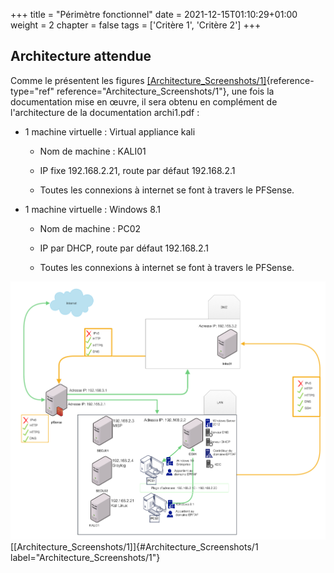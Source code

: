 +++
title = "Périmètre fonctionnel"
date = 2021-12-15T01:10:29+01:00
weight = 2
chapter = false
tags = ['Critère 1', 'Critère 2']
+++


## Architecture attendue

Comme le présentent les figures
[\[Architecture_Screenshots/1\]](Archi2/#Architecture_Screenshots/1){reference-type="ref"
reference="Architecture_Screenshots/1"}, une fois la documentation mise
en œuvre, il sera obtenu en complément de l'architecture de la
documentation archi1.pdf :

-   1 machine virtuelle : Virtual appliance kali

    -   Nom de machine : KALI01

    -   IP fixe 192.168.2.21, route par défaut 192.168.2.1

    -   Toutes les connexions à internet se font à travers le PFSense.

-   1 machine virtuelle : Windows 8.1

    -   Nom de machine : PC02

    -   IP par DHCP, route par défaut 192.168.2.1

    -   Toutes les connexions à internet se font à travers le PFSense.


![image](Archi2/Architecture_Screenshots/Archi2_dm6.jpeg)
[\[Architecture_Screenshots/1\]]{#Architecture_Screenshots/1
label="Architecture_Screenshots/1"}


